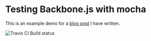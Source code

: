 # Testing Backbone.js with mocha

This is an example demo for a [blog post](http://phawk.co.uk/articles/testing-backbone-with-mocha) I have written.

![Travis CI Build status](https://travis-ci.org/phawk/tdd-backbone-mocha.png?branch=master)
